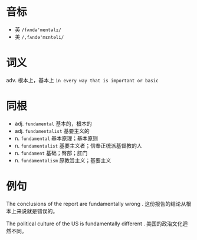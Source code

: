 # 音标

- 英 `/fʌndə'mentəlɪ/`
- 美 `/,fʌndə'mɛntəli/`

# 词义

adv. 根本上，基本上
`in every way that is important or basic`

# 同根

- adj. `fundamental` 基本的，根本的
- adj. `fundamentalist` 基要主义的
- n. `fundamental` 基本原理；基本原则
- n. `fundamentalist` 基要主义者；信奉正统派基督教的人
- n. `fundament` 基础；臀部；肛门
- n. `fundamentalism` 原教旨主义；基要主义

# 例句

The conclusions of the report are fundamentally wrong .
这份报告的结论从根本上来说就是错误的。

The political culture of the US is fundamentally different .
美国的政治文化迥然不同。


